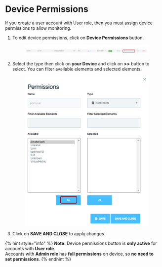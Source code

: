 # Device Permissions

If you create a user account with User role, then you must assign device permissions to allow monitoring.

1.  To edit device permissions, click on **Device Permissions** button.

    <figure><img src="../../../.gitbook/assets/image (511).png" alt=""><figcaption></figcaption></figure>
2.  Select the type then click on **your Device** and click on **>>** button to select. You can filter available elements and selected elements

    <div align="left">

    <figure><img src="../../../.gitbook/assets/image (512).png" alt="" width="416"><figcaption></figcaption></figure>

    </div>
3. Click on **SAVE AND CLOSE** to apply changes.

{% hint style="info" %}
**Note:** Device permissions button is **only active** for accounts with **User role**.\
Accounts with **Admin role** has **full permissions** on device, so **no need to set permissions**.
{% endhint %}
